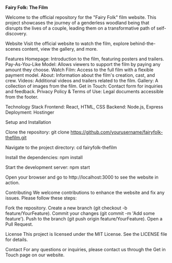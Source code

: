 **Fairy Folk: The Film**

Welcome to the official repository for the "Fairy Folk" film website. This project showcases the journey of a genderless woodland being that disrupts the lives of a couple, leading them on a transformative path of self-discovery.

Website
Visit the official website to watch the film, explore behind-the-scenes content, view the gallery, and more.

Features
Homepage: Introduction to the film, featuring posters and trailers.
Pay-As-You-Like Model: Allows viewers to support the film by paying any amount they choose.
Watch Film: Access to the full film with a flexible payment model.
About: Information about the film's creation, cast, and crew.
Videos: Additional videos and trailers related to the film.
Gallery: A collection of images from the film.
Get in Touch: Contact form for inquiries and feedback.
Privacy Policy & Terms of Use: Legal documents accessible from the footer.

Technology Stack
Frontend: React, HTML, CSS
Backend: Node.js, Express
Deployment: Hostinger

Setup and Installation

Clone the repository:
git clone https://github.com/yourusername/fairyfolk-thefilm.git

Navigate to the project directory:
cd fairyfolk-thefilm

Install the dependencies:
npm install

Start the development server:
npm start

Open your browser and go to http://localhost:3000 to see the website in action.

Contributing
We welcome contributions to enhance the website and fix any issues. Please follow these steps:

Fork the repository.
Create a new branch (git checkout -b feature/YourFeature).
Commit your changes (git commit -m 'Add some feature').
Push to the branch (git push origin feature/YourFeature).
Open a Pull Request.

License
This project is licensed under the MIT License. See the LICENSE file for details.

Contact
For any questions or inquiries, please contact us through the Get in Touch page on our website.
